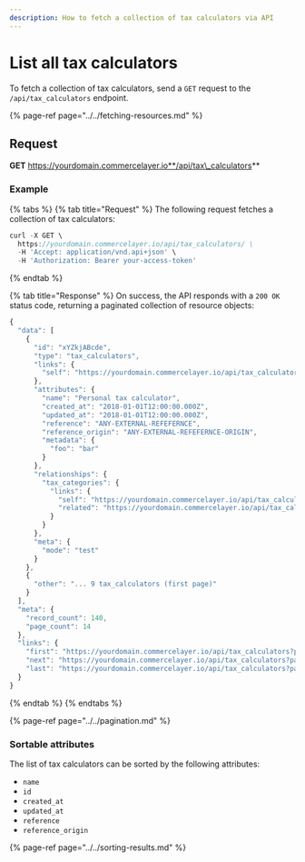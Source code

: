 ```yaml
---
description: How to fetch a collection of tax calculators via API
---
```


# List all tax calculators

To fetch a collection of tax calculators, send a `GET` request to the `/api/tax_calculators` endpoint.

{% page-ref page="../../fetching-resources.md" %}

## Request

**GET** https://yourdomain.commercelayer.io**/api/tax\_calculators**

### **Example**

{% tabs %}
{% tab title="Request" %}
The following request fetches a collection of tax calculators:

```javascript
curl -X GET \
  https://yourdomain.commercelayer.io/api/tax_calculators/ \
  -H 'Accept: application/vnd.api+json' \
  -H 'Authorization: Bearer your-access-token'
```
{% endtab %}

{% tab title="Response" %}
On success, the API responds with a `200 OK` status code, returning a paginated collection of resource objects:

```javascript
{
  "data": [
    {
      "id": "xYZkjABcde",
      "type": "tax_calculators",
      "links": {
        "self": "https://yourdomain.commercelayer.io/api/tax_calculators/xYZkjABcde"
      },
      "attributes": {
        "name": "Personal tax calculator",
        "created_at": "2018-01-01T12:00:00.000Z",
        "updated_at": "2018-01-01T12:00:00.000Z",
        "reference": "ANY-EXTERNAL-REFEFERNCE",
        "reference_origin": "ANY-EXTERNAL-REFEFERNCE-ORIGIN",
        "metadata": {
          "foo": "bar"
        }
      },
      "relationships": {
        "tax_categories": {
          "links": {
            "self": "https://yourdomain.commercelayer.io/api/tax_calculators/xYZkjABcde/relationships/tax_categories",
            "related": "https://yourdomain.commercelayer.io/api/tax_calculators/xYZkjABcde/tax_categories"
          }
        }
      },
      "meta": {
        "mode": "test"
      }
    },
    {
      "other": "... 9 tax_calculators (first page)"
    }
  ],
  "meta": {
    "record_count": 140,
    "page_count": 14
  },
  "links": {
    "first": "https://yourdomain.commercelayer.io/api/tax_calculators?page[number]=1&page[size]=10",
    "next": "https://yourdomain.commercelayer.io/api/tax_calculators?page[number]=2&page[size]=10",
    "last": "https://yourdomain.commercelayer.io/api/tax_calculators?page[number]=14&page[size]=10"
  }
}
```
{% endtab %}
{% endtabs %}

{% page-ref page="../../pagination.md" %}

### Sortable attributes

The list of tax calculators can be sorted by the following attributes:

* `name`
* `id`
* `created_at`
* `updated_at`
* `reference`
* `reference_origin`

{% page-ref page="../../sorting-results.md" %}

